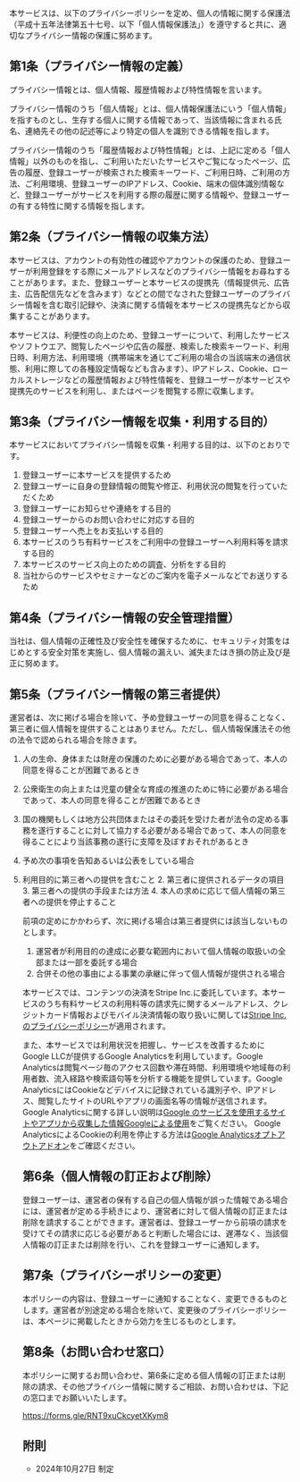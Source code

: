 本サービスは、以下のプライバシーポリシーを定め、個人の情報に関する保護法（平成十五年法律第五十七号、以下「個人情報保護法」）を遵守すると共に、適切なプライバシー情報の保護に努めます。

## 第1条（プライバシー情報の定義）

プライバシー情報とは、個人情報、履歴情報および特性情報を言います。

プライバシー情報のうち「個人情報」とは、個人情報保護法にいう「個人情報」を指すものとし、生存する個人に関する情報であって、当該情報に含まれる氏名、連絡先その他の記述等により特定の個人を識別できる情報を指します。

プライバシー情報のうち「履歴情報および特性情報」とは、上記に定める「個人情報」以外のものを指し、ご利用いただいたサービスやご覧になったページ、広告の履歴、登録ユーザーが検索された検索キーワード、ご利用日時、ご利用の方法、ご利用環境、登録ユーザーのIPアドレス、Cookie、端末の個体識別情報など、登録ユーザーがサービスを利用する際の履歴に関する情報や、登録ユーザーの有する特性に関する情報を指します。

## 第2条（プライバシー情報の収集方法）

本サービスは、アカウントの有効性の確認やアカウントの保護のため、登録ユーザーが利用登録をする際にメールアドレスなどのプライバシー情報をお尋ねすることがあります。また、登録ユーザーと本サービスの提携先（情報提供元、広告主、広告配信先などを含みます）などとの間でなされた登録ユーザーのプライバシー情報を含む取引記録や、決済に関する情報を本サービスの提携先などから収集することがあります。

本サービスは、利便性の向上のため、登録ユーザーについて、利用したサービスやソフトウエア、閲覧したページや広告の履歴、検索した検索キーワード、利用日時、利用方法、利用環境（携帯端末を通じてご利用の場合の当該端末の通信状態、利用に際しての各種設定情報なども含みます）、IPアドレス、Cookie、ローカルストレージなどの履歴情報および特性情報を、登録ユーザーが本サービスや提携先のサービスを利用し、またはページを閲覧する際に収集します。

## 第3条（プライバシー情報を収集・利用する目的）

本サービスにおいてプライバシー情報を収集・利用する目的は、以下のとおりです。

1. 登録ユーザーに本サービスを提供するため
2. 登録ユーザーに自身の登録情報の閲覧や修正、利用状況の閲覧を行っていただくため
3. 登録ユーザーにお知らせや連絡をする目的
4. 登録ユーザーからのお問い合わせに対応する目的
5. 登録ユーザーへ売上をお支払いする目的
6. 本サービスのうち有料サービスをご利用中の登録ユーザーへ利用料等を請求する目的
7. 本サービスのサービス向上のための調査、分析をする目的
8. 当社からのサービスやセミナーなどのご案内を電子メールなどでお送りするため

## 第4条（プライバシー情報の安全管理措置）
当社は、個人情報の正確性及び安全性を確保するために、セキュリティ対策をはじめとする安全対策を実施し、個人情報の漏えい、滅失またはき損の防止及び是正に努めます。

## 第5条（プライバシー情報の第三者提供）

運営者は、次に掲げる場合を除いて、予め登録ユーザーの同意を得ることなく、第三者に個人情報を提供することはありません。ただし、個人情報保護法その他の法令で認められる場合を除きます。

1. 人の生命、身体または財産の保護のために必要がある場合であって、本人の同意を得ることが困難であるとき
2. 公衆衛生の向上または児童の健全な育成の推進のために特に必要がある場合であって、本人の同意を得ることが困難であるとき
3. 国の機関もしくは地方公共団体またはその委託を受けた者が法令の定める事務を遂行することに対して協力する必要がある場合であって、本人の同意を得ることにより当該事務の遂行に支障を及ぼすおそれがあるとき
4. 予め次の事項を告知あるいは公表をしている場合
  1. 利用目的に第三者への提供を含むこと
    2. 第三者に提供されるデータの項目
      3. 第三者への提供の手段または方法
        4. 本人の求めに応じて個人情報の第三者への提供を停止すること

        前項の定めにかかわらず、次に掲げる場合は第三者提供には該当しないものとします。

        1. 運営者が利用目的の達成に必要な範囲内において個人情報の取扱いの全部または一部を委託する場合
        2. 合併その他の事由による事業の承継に伴って個人情報が提供される場合

        本サービスでは、コンテンツの決済をStripe Inc.に委託しています。本サービスのうち有料サービスの利用料等の請求先に関するメールアドレス、クレジットカード情報およびモバイル決済情報の取り扱いに関しては[Stripe Inc.のプライバシーポリシー](https://stripe.com/jp/privacy)が適用されます。

        また、本サービスでは利用状況を把握し、サービスを改善するためにGoogle LLCが提供するGoogle Analyticsを利用しています。Google Analyticsは閲覧ページ毎のアクセス回数や滞在時間、利用環境や地域毎の利用者数、流入経路や検索語句等を分析する機能を提供しています。Google AnalyticsにはCookieなどデバイスに記録されている識別子や、IPアドレス、閲覧したサイトのURLやアプリの画面名等の情報が送信されます。Google Analyticsに関する詳しい説明は[Google のサービスを使用するサイトやアプリから収集した情報Googleによる使用](https://policies.google.com/technologies/ads?gl=jp)をご覧ください。
        Google AnalyticsによるCookieの利用を停止する方法は[Google Analyticsオプトアウトアドオン](https://tools.google.com/dlpage/gaoptout?hl=ja)をご確認ください。

        ## 第6条（個人情報の訂正および削除）

        登録ユーザーは、運営者の保有する自己の個人情報が誤った情報である場合には、運営者が定める手続きにより、運営者に対して個人情報の訂正または削除を請求することができます。運営者は、登録ユーザーから前項の請求を受けてその請求に応じる必要があると判断した場合には、遅滞なく、当該個人情報の訂正または削除を行い、これを登録ユーザーに通知します。

        ## 第7条（プライバシーポリシーの変更）

        本ポリシーの内容は、登録ユーザーに通知することなく、変更できるものとします。運営者が別途定める場合を除いて、変更後のプライバシーポリシーは、本ページに掲載したときから効力を生じるものとします。

        ## 第8条（お問い合わせ窓口）

        本ポリシーに関するお問い合わせ、第6条に定める個人情報の訂正または削除の請求、その他プライバシー情報に関するご相談、お問い合わせは、下記の窓口までお願いいたします。

        <https://forms.gle/RNT9xuCkcyetXKym8>

        ## 附則

        - 2024年10月27日 制定
